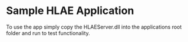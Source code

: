 # Sample HLAE Application

To use the app simply copy the HLAEServer.dll into the applications root folder and run to test functionality.
